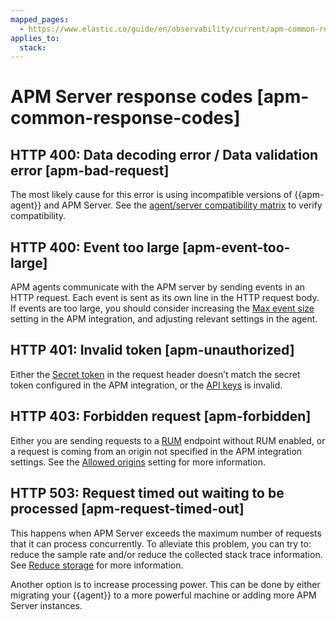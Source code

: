 ```yaml
---
mapped_pages:
  - https://www.elastic.co/guide/en/observability/current/apm-common-response-codes.html
applies_to:
  stack:
---
```


# APM Server response codes [apm-common-response-codes]


## HTTP 400: Data decoding error / Data validation error [apm-bad-request]

The most likely cause for this error is using incompatible versions of {{apm-agent}} and APM Server. See the [agent/server compatibility matrix](apm-agent-compatibility.md) to verify compatibility.


## HTTP 400: Event too large [apm-event-too-large]

APM agents communicate with the APM server by sending events in an HTTP request. Each event is sent as its own line in the HTTP request body. If events are too large, you should consider increasing the [Max event size](general-configuration-options.md#apm-max_event_size) setting in the APM integration, and adjusting relevant settings in the agent.


## HTTP 401: Invalid token [apm-unauthorized]

Either the [Secret token](secret-token.md) in the request header doesn’t match the secret token configured in the APM integration, or the [API keys](api-keys.md) is invalid.


## HTTP 403: Forbidden request [apm-forbidden]

Either you are sending requests to a [RUM](real-user-monitoring-rum.md) endpoint without RUM enabled, or a request is coming from an origin not specified in the APM integration settings. See the [Allowed origins](configure-real-user-monitoring-rum.md#apm-rum-allow-origins) setting for more information.


## HTTP 503: Request timed out waiting to be processed [apm-request-timed-out]

This happens when APM Server exceeds the maximum number of requests that it can process concurrently. To alleviate this problem, you can try to: reduce the sample rate and/or reduce the collected stack trace information. See [Reduce storage](reduce-storage.md) for more information.

Another option is to increase processing power. This can be done by either migrating your {{agent}} to a more powerful machine or adding more APM Server instances.

